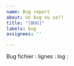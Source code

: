 ```yaml
---
name: Bug report
about: Un bug ou sa??
title: "[BUG]"
labels: bug
assignees: ''

---
```


Bug
fichier :
lignes :
log :
